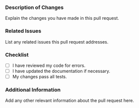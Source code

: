### Description of Changes

Explain the changes you have made in this pull request.

### Related Issues

List any related issues this pull request addresses.

### Checklist

- [ ] I have reviewed my code for errors.
- [ ] I have updated the documentation if necessary.
- [ ] My changes pass all tests.

### Additional Information

Add any other relevant information about the pull request here.
